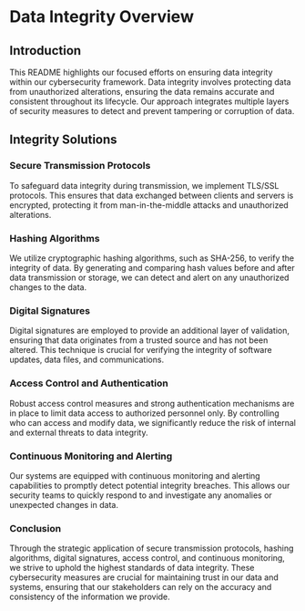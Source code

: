 # Data Integrity Overview

## Introduction

This README highlights our focused efforts on ensuring data integrity within our cybersecurity framework. Data integrity involves protecting data from unauthorized alterations, ensuring the data remains accurate and consistent throughout its lifecycle. Our approach integrates multiple layers of security measures to detect and prevent tampering or corruption of data.

## Integrity Solutions

### Secure Transmission Protocols

To safeguard data integrity during transmission, we implement TLS/SSL protocols. This ensures that data exchanged between clients and servers is encrypted, protecting it from man-in-the-middle attacks and unauthorized alterations.

### Hashing Algorithms

We utilize cryptographic hashing algorithms, such as SHA-256, to verify the integrity of data. By generating and comparing hash values before and after data transmission or storage, we can detect and alert on any unauthorized changes to the data.

### Digital Signatures

Digital signatures are employed to provide an additional layer of validation, ensuring that data originates from a trusted source and has not been altered. This technique is crucial for verifying the integrity of software updates, data files, and communications.

### Access Control and Authentication

Robust access control measures and strong authentication mechanisms are in place to limit data access to authorized personnel only. By controlling who can access and modify data, we significantly reduce the risk of internal and external threats to data integrity.

### Continuous Monitoring and Alerting

Our systems are equipped with continuous monitoring and alerting capabilities to promptly detect potential integrity breaches. This allows our security teams to quickly respond to and investigate any anomalies or unexpected changes in data.

### Conclusion

Through the strategic application of secure transmission protocols, hashing algorithms, digital signatures, access control, and continuous monitoring, we strive to uphold the highest standards of data integrity. These cybersecurity measures are crucial for maintaining trust in our data and systems, ensuring that our stakeholders can rely on the accuracy and consistency of the information we provide.